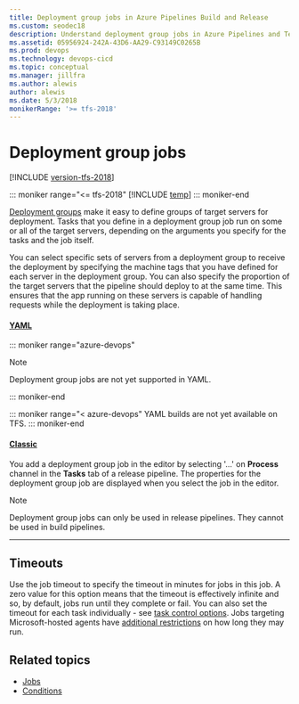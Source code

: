 ```yaml
---
title: Deployment group jobs in Azure Pipelines Build and Release
ms.custom: seodec18
description: Understand deployment group jobs in Azure Pipelines and Team Foundation Server (TFS)
ms.assetid: 05956924-242A-43D6-AA29-C93149C0265B
ms.prod: devops
ms.technology: devops-cicd
ms.topic: conceptual
ms.manager: jillfra
ms.author: alewis
author: alewis
ms.date: 5/3/2018
monikerRange: '>= tfs-2018'
---
```


# Deployment group jobs

[!INCLUDE [version-tfs-2018](../_shared/version-tfs-2018.md)]

::: moniker range="<= tfs-2018"
[!INCLUDE [temp](../_shared/concept-rename-note.md)]
::: moniker-end

[Deployment groups](../release/deployment-groups/index.md) make it easy to define groups of target servers for deployment. Tasks that you define in a deployment group job run on some or all of the target servers, depending on the arguments you specify for the tasks and the job itself.

You can select specific sets of servers from a deployment group to receive the deployment by specifying the machine tags that you have defined for each server in the deployment group. You can also specify the proportion of the target servers that the pipeline should deploy to at the same time. This ensures that the app running on these servers is capable of handling requests while the deployment is taking place.

#### [YAML](#tab/yaml/)
::: moniker range="azure-devops"

> [!NOTE]
> Deployment group jobs are not yet supported in YAML.

::: moniker-end

::: moniker range="< azure-devops"
YAML builds are not yet available on TFS.
::: moniker-end

#### [Classic](#tab/classic/)
You add a deployment group job in the editor by selecting '...' on **Process** channel in the **Tasks** tab of a release pipeline. The properties for the deployment group job are displayed when you select the job in the editor.

> [!NOTE]
> Deployment group jobs can only be used in release pipelines. They cannot be used in build pipelines.

* * *
## Timeouts

Use the job timeout to specify the timeout in minutes for jobs in this job. A zero
  value for this option means that the timeout is effectively infinite and so, by default, jobs run until they complete or fail.
  You can also set the timeout for each task individually - see [task control options](tasks.md#controloptions). Jobs targeting Microsoft-hosted agents have [additional restrictions](../agents/hosted.md) on how long they may run.

## Related topics

* [Jobs](phases.md)
* [Conditions](conditions.md)

